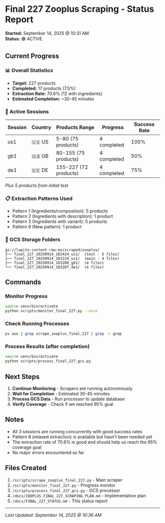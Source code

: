 # Final 227 Zooplus Scraping - Status Report
**Started:** September 14, 2025 @ 10:31 AM  
**Status:** 🟢 ACTIVE

## Current Progress

### 📊 Overall Statistics
- **Target:** 227 products
- **Completed:** 17 products (7.5%)
- **Extraction Rate:** 70.6% (12 with ingredients)
- **Estimated Completion:** ~30-45 minutes

### 🚀 Active Sessions

| Session | Country | Products Range | Progress | Success Rate |
|---------|---------|---------------|----------|--------------|
| us1 | 🇺🇸 US | 5-80 (75 products) | 4 completed | 100% |
| gb1 | 🇬🇧 GB | 80-155 (75 products) | 4 completed | 50% |
| de1 | 🇩🇪 DE | 155-227 (72 products) | 4 completed | 75% |

*Plus 5 products from initial test*

### 📋 Extraction Patterns Used
- Pattern 1 (Ingredients/composition): 5 products
- Pattern 2 (Ingredients with description): 1 product  
- Pattern 3 (Ingredients with variant): 5 products
- Pattern 9 (New pattern): 1 product

### 📁 GCS Storage Folders
```
gs://lupito-content-raw-eu/scraped/zooplus/
├── final_227_20250914_102424_us1/  (test - 5 files)
├── final_227_20250914_103154_us1/  (main - 4 files)
├── final_227_20250914_103200_gb1/  (4 files)
└── final_227_20250914_103207_de1/  (4 files)
```

## Commands

### Monitor Progress
```bash
source venv/bin/activate
python scripts/monitor_final_227.py --once
```

### Check Running Processes
```bash
ps aux | grep scrape_zooplus_final_227 | grep -v grep
```

### Process Results (after completion)
```bash
source venv/bin/activate
python scripts/process_final_227_gcs.py
```

## Next Steps

1. **Continue Monitoring** - Scrapers are running autonomously
2. **Wait for Completion** - Estimated 30-45 minutes
3. **Process GCS Data** - Run processor to update database
4. **Verify Coverage** - Check if we reached 95% goal

## Notes

- All 3 sessions are running concurrently with good success rates
- Pattern 8 (relaxed extraction) is available but hasn't been needed yet
- The extraction rate of 70.6% is good and should help us reach the 95% coverage goal
- No major errors encountered so far

## Files Created

1. `/scripts/scrape_zooplus_final_227.py` - Main scraper
2. `/scripts/monitor_final_227.py` - Progress monitor
3. `/scripts/process_final_227_gcs.py` - GCS processor
4. `/docs/ZOOPLUS_FINAL_227_SCRAPING_PLAN.md` - Implementation plan
5. `/docs/FINAL_227_STATUS.md` - This status report

---
*Last Updated: September 14, 2025 @ 10:36 AM*